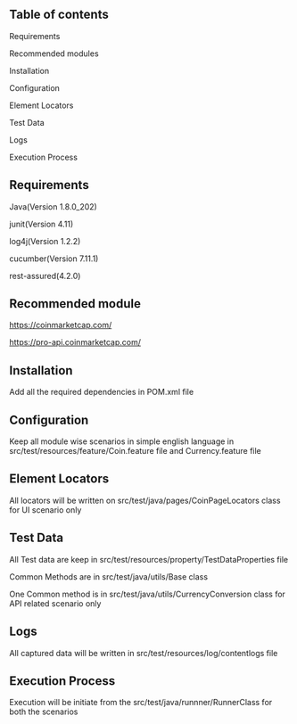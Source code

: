 ## Table of contents

Requirements

Recommended modules

Installation

Configuration

Element Locators

Test Data 

Logs

Execution Process
  



## Requirements

Java(Version 1.8.0_202)

junit(Version 4.11)

log4j(Version 1.2.2)

cucumber(Version 7.11.1)

rest-assured(4.2.0)



## Recommended module

https://coinmarketcap.com/

https://pro-api.coinmarketcap.com/

## Installation

Add all the required dependencies in POM.xml file

##  Configuration
Keep all module wise scenarios in simple english language in src/test/resources/feature/Coin.feature file and Currency.feature file


## Element Locators

All locators will be written on src/test/java/pages/CoinPageLocators class for UI scenario only

## Test Data 

All Test data are keep in src/test/resources/property/TestDataProperties file

Common Methods are in src/test/java/utils/Base class 

One Common method is in src/test/java/utils/CurrencyConversion class for API related scenario only

## Logs

All captured data will be written in src/test/resources/log/contentlogs file 

## Execution Process

Execution will be initiate from the src/test/java/runnner/RunnerClass for both the scenarios

